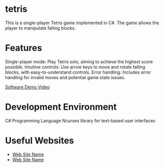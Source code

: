 # tetris
This is a single-player Tetris game implemented in C#. The game allows the player to manipulate falling blocks.

# Features
Single-player mode: Play Tetris solo, aiming to achieve the highest score possible.
Intuitive controls: Use arrow keys to move and rotate falling blocks, with easy-to-understand controls.
Error handling: Includes error handling for invalid moves and potential game state issues.

[Software Demo Video](https://youtu.be/sOhv95-IuGc)

# Development Environment
C# Programming Language
Ncurses library for text-based user interfaces

# Useful Websites
* [Web Site Name](http://url.link.goes.here)
* [Web Site Name](http://url.link.goes.here)

